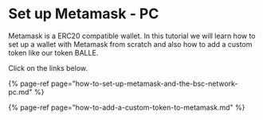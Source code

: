 # Set up Metamask - PC

Metamask is a ERC20 compatible wallet. In this tutorial we will learn how to set up a wallet with Metamask from scratch and also how to add a custom token like our token BALLE.

Click on the links below.



{% page-ref page="how-to-set-up-metamask-and-the-bsc-network-pc.md" %}

{% page-ref page="how-to-add-a-custom-token-to-metamask.md" %}



